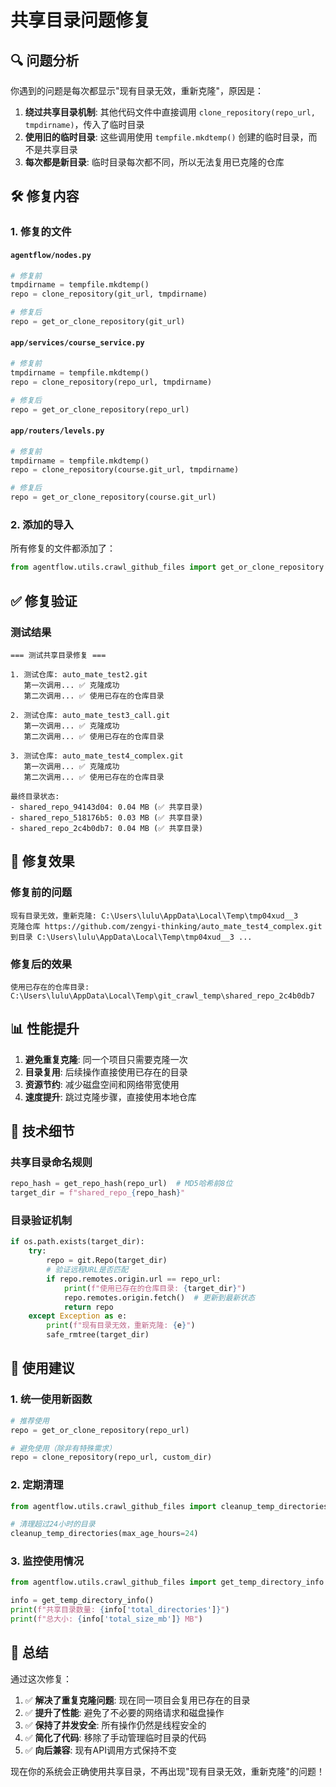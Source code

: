 # 共享目录问题修复

## 🔍 问题分析

你遇到的问题是每次都显示"现有目录无效，重新克隆"，原因是：

1. **绕过共享目录机制**: 其他代码文件中直接调用 `clone_repository(repo_url, tmpdirname)`，传入了临时目录
2. **使用旧的临时目录**: 这些调用使用 `tempfile.mkdtemp()` 创建的临时目录，而不是共享目录
3. **每次都是新目录**: 临时目录每次都不同，所以无法复用已克隆的仓库

## 🛠️ 修复内容

### 1. 修复的文件

#### `agentflow/nodes.py`
```python
# 修复前
tmpdirname = tempfile.mkdtemp()
repo = clone_repository(git_url, tmpdirname)

# 修复后  
repo = get_or_clone_repository(git_url)
```

#### `app/services/course_service.py`
```python
# 修复前
tmpdirname = tempfile.mkdtemp()
repo = clone_repository(repo_url, tmpdirname)

# 修复后
repo = get_or_clone_repository(repo_url)
```

#### `app/routers/levels.py`
```python
# 修复前
tmpdirname = tempfile.mkdtemp()
repo = clone_repository(course.git_url, tmpdirname)

# 修复后
repo = get_or_clone_repository(course.git_url)
```

### 2. 添加的导入

所有修复的文件都添加了：
```python
from agentflow.utils.crawl_github_files import get_or_clone_repository
```

## ✅ 修复验证

### 测试结果
```
=== 测试共享目录修复 ===

1. 测试仓库: auto_mate_test2.git
   第一次调用... ✅ 克隆成功
   第二次调用... ✅ 使用已存在的仓库目录

2. 测试仓库: auto_mate_test3_call.git  
   第一次调用... ✅ 克隆成功
   第二次调用... ✅ 使用已存在的仓库目录

3. 测试仓库: auto_mate_test4_complex.git
   第一次调用... ✅ 克隆成功
   第二次调用... ✅ 使用已存在的仓库目录

最终目录状态:
- shared_repo_94143d04: 0.04 MB (✅ 共享目录)
- shared_repo_518176b5: 0.03 MB (✅ 共享目录)  
- shared_repo_2c4b0db7: 0.04 MB (✅ 共享目录)
```

## 🎯 修复效果

### 修复前的问题
```
现有目录无效，重新克隆: C:\Users\lulu\AppData\Local\Temp\tmp04xud__3
克隆仓库 https://github.com/zengyi-thinking/auto_mate_test4_complex.git 到目录 C:\Users\lulu\AppData\Local\Temp\tmp04xud__3 ...
```

### 修复后的效果
```
使用已存在的仓库目录: C:\Users\lulu\AppData\Local\Temp\git_crawl_temp\shared_repo_2c4b0db7
```

## 📊 性能提升

1. **避免重复克隆**: 同一个项目只需要克隆一次
2. **目录复用**: 后续操作直接使用已存在的目录
3. **资源节约**: 减少磁盘空间和网络带宽使用
4. **速度提升**: 跳过克隆步骤，直接使用本地仓库

## 🔧 技术细节

### 共享目录命名规则
```python
repo_hash = get_repo_hash(repo_url)  # MD5哈希前8位
target_dir = f"shared_repo_{repo_hash}"
```

### 目录验证机制
```python
if os.path.exists(target_dir):
    try:
        repo = git.Repo(target_dir)
        # 验证远程URL是否匹配
        if repo.remotes.origin.url == repo_url:
            print(f"使用已存在的仓库目录: {target_dir}")
            repo.remotes.origin.fetch()  # 更新到最新状态
            return repo
    except Exception as e:
        print(f"现有目录无效，重新克隆: {e}")
        safe_rmtree(target_dir)
```

## 🚀 使用建议

### 1. 统一使用新函数
```python
# 推荐使用
repo = get_or_clone_repository(repo_url)

# 避免使用（除非有特殊需求）
repo = clone_repository(repo_url, custom_dir)
```

### 2. 定期清理
```python
from agentflow.utils.crawl_github_files import cleanup_temp_directories

# 清理超过24小时的目录
cleanup_temp_directories(max_age_hours=24)
```

### 3. 监控使用情况
```python
from agentflow.utils.crawl_github_files import get_temp_directory_info

info = get_temp_directory_info()
print(f"共享目录数量: {info['total_directories']}")
print(f"总大小: {info['total_size_mb']} MB")
```

## 📝 总结

通过这次修复：

1. ✅ **解决了重复克隆问题**: 现在同一项目会复用已存在的目录
2. ✅ **提升了性能**: 避免了不必要的网络请求和磁盘操作
3. ✅ **保持了并发安全**: 所有操作仍然是线程安全的
4. ✅ **简化了代码**: 移除了手动管理临时目录的代码
5. ✅ **向后兼容**: 现有API调用方式保持不变

现在你的系统会正确使用共享目录，不再出现"现有目录无效，重新克隆"的问题！